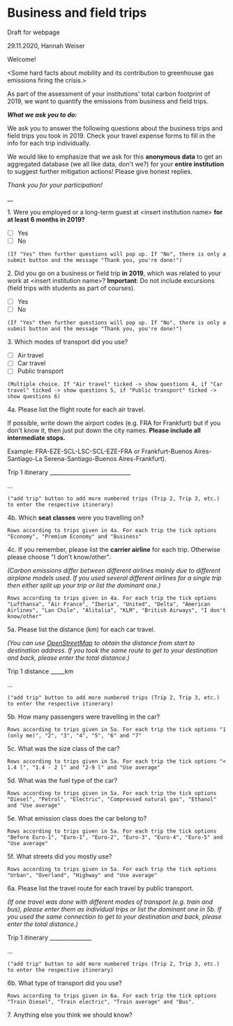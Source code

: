# Business and field trips

Draft for webpage

29.11.2020, Hannah Weiser

Welcome!

\<Some hard facts about mobility and its contribution to greenhouse gas emissions firing the crisis.>

As part of the assessment of your institutions' total carbon footprint of 2019, we want to quantify the emissions from business and field trips.

**_What we ask you to do:_**

We ask you to answer the following questions about the business trips and field trips you took in 2019. Check your travel expense forms to fill in the info for each trip individually.

We would like to emphasize that we ask for this **anonymous data** to get an aggregated database (we all like data, don't we?) for your **entire institution** to suggest further mitigation actions! Please give honest replies.

_Thank you for your participation!_

\_\_

1\. Were you employed or a long-term guest at \<insert institution name> **for at least 6 months in 2019?**

* [ ] Yes
* [ ] No

`(If "Yes" then further questions will pop up. If "No", there is only a submit button and the message "Thank you, you're done!")`

2\. Did you go on a business or field trip **in 2019**, which was related to your work at \<insert institution name>? **Important**: Do not include excursions (field trips with students as part of courses). 

* [ ] Yes
* [ ] No

`(If "Yes" then further questions will pop up. If "No", there is only a submit button and the message "Thank you, you're done!")`

3\. Which modes of transport did you use?

* [ ] Air travel
* [ ] Car travel
* [ ] Public transport

`(Multiple choice. If "Air travel" ticked -> show questions 4, if "Car travel" ticked -> show questions 5, if "Public transport" ticked -> show questions 6)`

4a. Please list the flight route for each air travel.

If possible, write down the airport codes (e.g. FRA for Frankfurt) but if you don't know it, then just put down the city names. **Please include all intermediate stops.**

Example: FRA-EZE-SCL-LSC-SCL-EZE-FRA or Frankfurt-Buenos Aires-Santiago-La Serena-Santiago-Buenos Aires-Frankfurt).

Trip 1 itinerary \_\_\_\_\_\_\_\_\_\_\_\_\_\_\_\_\_\_\_\_\_\_\_\_\_\_\_\_\_

...

`("add trip" button to add more numbered trips (Trip 2, Trip 3, etc.) to enter the respective itinerary)`

4b. Which **seat classes** were you travelling on?

`Rows according to trips given in 4a. For each trip the tick options "Economy", "Premium Economy" and "Business"`

4c. If you remember, please list the **carrier airline** for each trip. Otherwise please choose "I don't know/other".

_(Carbon emissions differ between different airlines mainly due to different airplane models used. If you used several different airlines for a single trip then either split up your trip or list the dominant one.)_

`Rows according to trips given in 4a. For each trip the tick options "Lufthansa", "Air France", "Iberia", "United", "Delta", "American Airlines", "Lan Chile", "Alitalia", "KLM", "British Airways", "I don't know/other"`

5a. Please list the distance (km) for each car travel.

_(You can use _[_OpenStreetMap_](https://www.openstreetmap.org/)_ to obtain the distance from start to destination address. If you took the same route to get to your destination and back, please enter the total distance.)_

Trip 1 distance \_\_\_\_\_km

...

`("add trip" button to add more numbered trips (Trip 2, Trip 3, etc.) to enter the respective itinerary)`

5b. How many passengers were travelling in the car?

`Rows according to trips given in 5a. For each trip the tick options "1 (only me)", "2", "3", "4", "5", "6" and "7"`

5c. What was the size class of the car?

`Rows according to trips given in 5a. For each trip the tick options "< 1.4 l", "1.4 - 2 l" and "2-9 l" and "Use average"`

5d. What was the fuel type of the car?

`Rows according to trips given in 5a. For each trip the tick options "Diesel", "Petrol", "Electric", "Compressed natural gas", "Ethanol" and "Use average"`

5e. What emission class does the car belong to?

`Rows according to trips given in 5a. For each trip the tick options "Before Euro-1", "Euro-1", "Euro-2", "Euro-3", "Euro-4", "Euro-5" and "Use average"`

5f. What streets did you mostly use?

`Rows according to trips given in 5a. For each trip the tick options "Urban", "Overland", "Highway" and "Use average"`

6a. Please list the travel route for each travel by public transport.

_(If one travel was done with different modes of transport (e.g. train and bus), please enter them as individual trips or list the dominant one in 5b. If you used the same connection to get to your destination and back, please enter the total distance.)_

Trip 1 itinerary \_\_\_\_\_\_\_\_\_\_\_\_\_\_\_

...

`("add trip" button to add more numbered trips (Trip 2, Trip 3, etc.) to enter the respective itinerary)`

6b. What type of transport did you use?

`Rows according to trips given in 6a. For each trip the tick options "Train Diesel", "Train electric", "Train average" and "Bus".`

7\. Anything else you think we should know?
